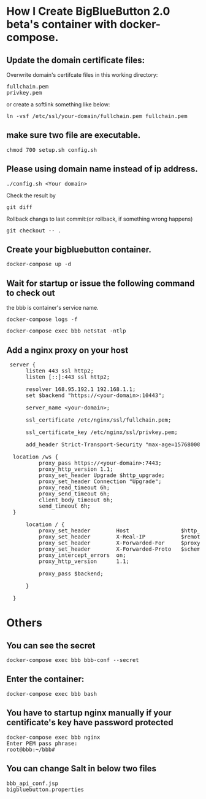 # How I Create BigBlueButton 2.0 beta's container with docker-compose.

## Update the domain certificate files:
Overwrite domain's certifcate files in this working directory:

<pre>
fullchain.pem
privkey.pem
</pre>

or create a softlink something like below:

<pre>
ln -vsf /etc/ssl/your-domain/fullchain.pem fullchain.pem
</pre>

## make sure two file are executable.
<pre>
chmod 700 setup.sh config.sh
</pre>

## Please using domain name instead of ip address.
<pre>
./config.sh &lt;Your domain&gt;
</pre>

Check the result by
<pre>
git diff
</pre>

Rollback changs to last commit:(or rollback, if something wrong happens)
<pre>
git checkout -- .
</pre>


## Create your bigbluebutton container.
<pre>
docker-compose up -d
</pre>

## Wait for startup or issue the following command to check out
the bbb is container's service name.
<pre>
docker-compose logs -f
</pre>

<pre>
docker-compose exec bbb netstat -ntlp
</pre>

## Add a nginx proxy on your host
<pre>
 server {
      listen 443 ssl http2;
      listen [::]:443 ssl http2;

      resolver 168.95.192.1 192.168.1.1;
      set $backend "https://&lt;your-domain&gt;:10443";

      server_name &lt;your-domain&gt;;

      ssl_certificate /etc/nginx/ssl/fullchain.pem;

      ssl_certificate_key /etc/nginx/ssl/privkey.pem;

      add_header Strict-Transport-Security "max-age=15768000; includeSubdomains; preload" always;

  location /ws {
          proxy_pass https://&lt;your-domain&gt;:7443;
          proxy_http_version 1.1;
          proxy_set_header Upgrade $http_upgrade;
          proxy_set_header Connection "Upgrade";
          proxy_read_timeout 6h;
          proxy_send_timeout 6h;
          client_body_timeout 6h;
          send_timeout 6h;
  }

      location / {
          proxy_set_header        Host                $http_host;
          proxy_set_header        X-Real-IP           $remote_addr;
          proxy_set_header        X-Forwarded-For     $proxy_add_x_forwarded_for;
          proxy_set_header        X-Forwarded-Proto   $scheme;
          proxy_intercept_errors  on;
          proxy_http_version      1.1;

          proxy_pass $backend;

      }

  }
</pre>

# Others

## You can see the secret
<pre>
docker-compose exec bbb bbb-conf --secret
</pre>

## Enter the container:
<pre>
docker-compose exec bbb bash
</pre>

## You have to startup nginx manually if your centificate's key have password protected
<pre>
docker-compose exec bbb nginx
Enter PEM pass phrase:
root@bbb:~/bbb#
</pre>

## You can change Salt in below two files 
<pre>
bbb_api_conf.jsp
bigbluebutton.properties
</pre>
